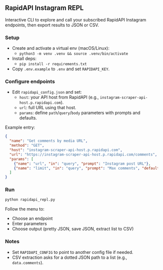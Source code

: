 ## RapidAPI Instagram REPL

Interactive CLI to explore and call your subscribed RapidAPI Instagram endpoints, then export results to JSON or CSV.

### Setup
- Create and activate a virtual env (macOS/Linux):
  - `python3 -m venv .venv && source .venv/bin/activate`
- Install deps:
  - `pip install -r requirements.txt`
- Copy `.env.example` to `.env` and set `RAPIDAPI_KEY`.

### Configure endpoints
- Edit `rapidapi_config.json` and set:
  - `host`: your API host from RapidAPI (e.g., `instagram-scraper-api-host.p.rapidapi.com`).
  - `url`: full URL using that host.
  - `params`: define `path`/`query`/`body` parameters with prompts and defaults.

Example entry:
```json
{
  "name": "Get comments by media URL",
  "method": "GET",
  "host": "instagram-scraper-api-host.p.rapidapi.com",
  "url": "https://instagram-scraper-api-host.p.rapidapi.com/comments",
  "params": [
    {"name": "url", "in": "query", "prompt": "Instagram post URL"},
    {"name": "limit", "in": "query", "prompt": "Max comments", "default": 100}
  ]
}
```

### Run
```bash
python rapidapi_repl.py
```
Follow the menu to:
- Choose an endpoint
- Enter parameters
- Choose output (pretty JSON, save JSON, extract list to CSV)

### Notes
- Set `RAPIDAPI_CONFIG` to point to another config file if needed.
- CSV extraction asks for a dotted JSON path to a list (e.g., `data.comments`).


